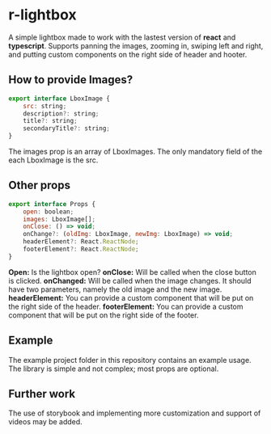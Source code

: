 # r-lightbox

A simple lightbox made to work with the lastest version of <strong>react</strong> and <strong>typescript</strong>.
Supports panning the images, zooming in, swiping left and right, and putting custom components on the right side of header and hooter.

## How to provide Images?

```jsx
export interface LboxImage {
    src: string;
    description?: string;
    title?: string;
    secondaryTitle?: string;
}
```

The images prop is an array of LboxImages.
The only mandatory field of the each LboxImage is the src.

## Other props

```jsx 
export interface Props {
    open: boolean;
    images: LboxImage[];
    onClose: () => void;
    onChange?: (oldImg: LboxImage, newImg: LboxImage) => void;
    headerElement?: React.ReactNode;
    footerElement?: React.ReactNode;
}
```

**Open:** Is the lightbox open?
**onClose:** Will be called when the close button is clicked.
**onChanged:** Will be called when the image changes. It should have two parameters, namely the old image and the new image.
**headerElement:** You can provide a custom component that will be put on the right side of the header.
**footerElement:** You can provide a custom component that will be put on the right side of the footer.

## Example
The example project folder in this repository contains an example usage.
The library is simple and not complex; most props are optional.

## Further work
The use of storybook and implementing more customization and support of videos may be added.
